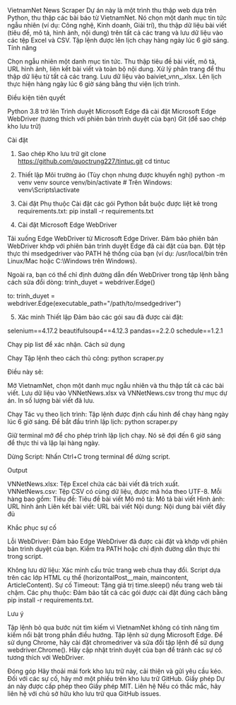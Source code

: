 VietnamNet News Scraper
Dự án này là một trình thu thập web dựa trên Python, thu thập các bài báo từ VietnamNet. Nó chọn một danh mục tin tức ngẫu nhiên (ví dụ: Công nghệ, Kinh doanh, Giải trí), thu thập dữ liệu bài viết (tiêu đề, mô tả, hình ảnh, nội dung) trên tất cả các trang và lưu dữ liệu vào các tệp Excel và CSV. Tập lệnh được lên lịch chạy hàng ngày lúc 6 giờ sáng.
Tính năng

Chọn ngẫu nhiên một danh mục tin tức.
Thu thập tiêu đề bài viết, mô tả, URL hình ảnh, liên kết bài viết và toàn bộ nội dung.
Xử lý phân trang để thu thập dữ liệu từ tất cả các trang.
Lưu dữ liệu vào baiviet_vnn_.xlsx.
Lên lịch thực hiện hàng ngày lúc 6 giờ sáng bằng thư viện lịch trình.

Điều kiện tiên quyết

Python 3.8 trở lên
Trình duyệt Microsoft Edge đã cài đặt
Microsoft Edge WebDriver (tương thích với phiên bản trình duyệt của bạn)
Git (để sao chép kho lưu trữ)

Cài đặt
1. Sao chép Kho lưu trữ
git clone https://github.com/quoctrung227/tintuc.git
cd tintuc

2. Thiết lập Môi trường ảo (Tùy chọn nhưng được khuyến nghị)
python -m venv venv
source venv/bin/activate # Trên Windows: venv\Scripts\activate

3. Cài đặt Phụ thuộc
Cài đặt các gói Python bắt buộc được liệt kê trong requirements.txt:
pip install -r requirements.txt

4. Cài đặt Microsoft Edge WebDriver

Tải xuống Edge WebDriver từ Microsoft Edge Driver.
Đảm bảo phiên bản WebDriver khớp với phiên bản trình duyệt Edge đã cài đặt của bạn.
Đặt tệp thực thi msedgedriver vào PATH hệ thống của bạn (ví dụ: /usr/local/bin trên Linux/Mac hoặc C:\Windows trên Windows).

Ngoài ra, bạn có thể chỉ định đường dẫn đến WebDriver trong tập lệnh bằng cách sửa đổi dòng:
trinh_duyet = webdriver.Edge()

to:
trinh_duyet = webdriver.Edge(executable_path="/path/to/msedgedriver")

5. Xác minh Thiết lập
Đảm bảo các gói sau đã được cài đặt:

selenium==4.17.2
beautifulsoup4==4.12.3
pandas==2.2.0
schedule==1.2.1

Chạy pip list để xác nhận.
Cách sử dụng

Chạy Tập lệnh theo cách thủ công:
python scraper.py

Điều này sẽ:

Mở VietnamNet, chọn một danh mục ngẫu nhiên và thu thập tất cả các bài viết.
Lưu dữ liệu vào VNNetNews.xlsx và VNNetNews.csv trong thư mục dự án.
In số lượng bài viết đã lưu.

Chạy Tác vụ theo lịch trình: Tập lệnh được định cấu hình để chạy hàng ngày lúc 6 giờ sáng. Để bắt đầu trình lập lịch:
python scraper.py

Giữ terminal mở để cho phép trình lập lịch chạy. Nó sẽ đợi đến 6 giờ sáng để thực thi và lặp lại hàng ngày.

Dừng Script: Nhấn Ctrl+C trong terminal để dừng script.

Output

VNNetNews.xlsx: Tệp Excel chứa các bài viết đã trích xuất.
VNNetNews.csv: Tệp CSV có cùng dữ liệu, được mã hóa theo UTF-8.
Mỗi hàng bao gồm:
Tiêu đề: Tiêu đề bài viết
Mô mô tả: Mô tả bài viết
Hình ảnh: URL hình ảnh
Liên kết bài viết: URL bài viết
Nội dung: Nội dung bài viết đầy đủ

Khắc phục sự cố

Lỗi WebDriver: Đảm bảo Edge WebDriver đã được cài đặt và khớp với phiên bản trình duyệt của bạn. Kiểm tra PATH hoặc chỉ định đường dẫn thực thi trong script.

Không lưu dữ liệu: Xác minh cấu trúc trang web chưa thay đổi. Script dựa trên các lớp HTML cụ thể (horizontalPost__main, maincontent, ArticleContent).
Sự cố Timeout: Tăng giá trị time.sleep() nếu trang web tải chậm.
Các phụ thuộc: Đảm bảo tất cả các gói được cài đặt đúng cách bằng pip install -r requirements.txt.

Lưu ý

Tập ​​lệnh bỏ qua bước nút tìm kiếm vì VietnamNet không có tính năng tìm kiếm nổi bật trong phần điều hướng.
Tập lệnh sử dụng Microsoft Edge. Để sử dụng Chrome, hãy cài đặt chromedriver và sửa đổi tập lệnh để sử dụng webdriver.Chrome().
Hãy cập nhật trình duyệt của bạn để tránh các sự cố tương thích với WebDriver.

Đóng góp
Hãy thoải mái fork kho lưu trữ này, cải thiện và gửi yêu cầu kéo. Đối với các sự cố, hãy mở một phiếu trên kho lưu trữ GitHub.
Giấy phép
Dự án này được cấp phép theo Giấy phép MIT.
Liên hệ
Nếu có thắc mắc, hãy liên hệ với chủ sở hữu kho lưu trữ qua GitHub issues.

